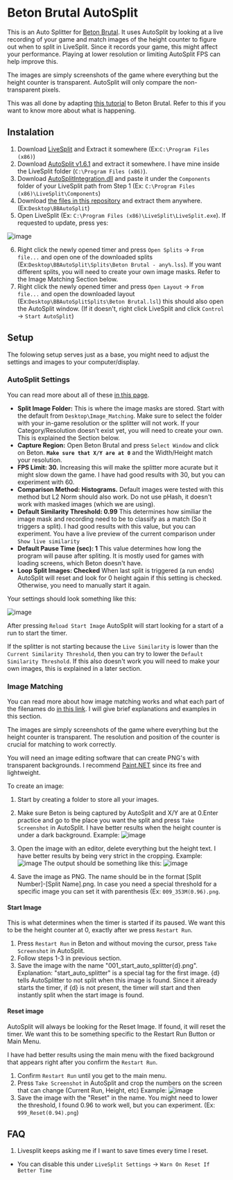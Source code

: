 # Beton Brutal AutoSplit

This is an Auto Splitter for [Beton Brutal](https://store.steampowered.com/app/2330500/BETON_BRUTAL/). It uses AutoSplit by looking at a live recording of your game and match images of the height counter to figure out when to split in LiveSplit.
Since it records your game, this might affect your performance. Playing at lower resolution or limiting AutoSplit FPS can help improve this.

The images are simply screenshots of the game where everything but the height counter is transparent. AutoSplit will only compare the non-transparent pixels.

This was all done by adapting [this tutorial](https://www.speedrun.com/ptle/guide/lnrso) to Beton Brutal. Refer to this if you want to know more about what is happening.

## Instalation
1. Download [LiveSplit](https://livesplit.org/downloads/) and Extract it somewhere (Ex:`C:\Program Files (x86)`)
2. Download [AutoSplit v1.6.1](https://github.com/Toufool/AutoSplit/releases/tag/v1.6.1) and extract it somewhere. I have mine inside the LiveSplit folder (`C:\Program Files (x86)`).
3. Download [AutoSplitIntegration.dll](https://github.com/Toufool/LiveSplit.AutoSplitIntegration/blob/main/update/Components/LiveSplit.AutoSplitIntegration.dll?raw=true) and paste it under the `Components` folder of your LiveSplit path from Step 1 (Ex: `C:\Program Files (x86)\LiveSplit\Components`)
4. Download [the files in this repository](https://github.com/CubeSkyy/BBAutoSplit/releases) and extract them anywhere. (Ex:`Desktop\BBAutoSplit`)
5. Open LiveSplit (Ex: `C:\Program Files (x86)\LiveSplit\LiveSplit.exe`). If requested to update, press yes:

![image](https://user-images.githubusercontent.com/16226383/233750323-6d52137f-8d18-4c35-ba2b-5ca313bec56e.png)

6. Right click the newly opened timer and press `Open Splits` -> `From file...` and open one of the downloaded splits (Ex:`Desktop\BBAutoSplit\Splits\Beton Brutal - any%.lss`). If you want different splits, you will need to create your own image masks. Refer to the Image Matching Section below.
6. Right click the newly opened timer and press `Open Layout` -> `From file...` and open the downloaded layout (Ex:`Desktop\BBAutoSplitSplits\Beton Brutal.lsl`) this should also open the AutoSplit window. (If it doesn't, right click LiveSplit and click `Control` -> `Start AutoSplit`)

## Setup
The folowing setup serves just as a base, you might need to adjust the settings and images to your computer/display.

### AutoSplit Settings

You can read more about all of these [in this page](https://github.com/Toufool/AutoSplit#split-image-folder).
- **Split Image Folder:** This is where the image masks are stored. Start with the default from `Desktop\Image_Matching`. Make sure to select the folder with your in-game resolution or the splitter will not work. If your Category/Resolution doesn't exist yet, you will need to create your own. This is explained the Section below.
- **Capture Region:** Open Beton Brutal and press `Select Window` and click on Beton. **`Make sure that X/Y are at 0`** and the Width/Height match your resolution.
- **FPS Limit: 30.** Increasing this will make the splitter more acurate but it might slow down the game. I have had good results with 30, but you can experiment with 60.
- **Comparison Method: Histograms.** Default images were tested with this method but L2 Norm should also work. Do not use pHash, it doesn't work with masked images (which we are using).
- **Default Similarity Threshold: 0.99** This determines how similiar the image mask and recording need to be to classify as a match (So it triggers a split). I had good results with this value, but you can experiment. You have a live preview of the current comparison under `Show live similarity`
- **Default Pause Time (sec): 1** This value determines how long the program will pause after spliting. It is mostly used for games with loading screens, which Beton doesn't have.
- **Loop Split Images: Checked** When last split is triggered (a run ends) AutoSplit will reset and look for 0 height again if this setting is checked. Otherwise, you need to manually start it again.

Your settings should look something like this:

![image](https://user-images.githubusercontent.com/16226383/233752679-863008e6-20bb-468a-851a-a4a66eb3e918.png)

After pressing `Reload Start Image` AutoSplit will start looking for a start of a run to start the timer. 

If the splitter is not starting because the `Live Similarity` is lower than the `Current Similarity Threshold`, then you can try to lower the `Default Similarity Threshold`. If this also doesn't work you will need to make your own images, this is explained in a later section.

### Image Matching

You can read more about how image matching works and what each part of the filenames do [in this link](https://github.com/Toufool/AutoSplit#custom-split-image-settings). I will give brief explanations and examples in this section.

The images are simply screenshots of the game where everything but the height counter is transparent. The resolution and position of the counter is crucial for matching to work correctly.

You will need an image editing software that can create PNG's with transparent backgrounds. I recommend [Paint.NET](https://www.getpaint.net/) since its free and lightweight.


To create an image:

1. Start by creating a folder to store all your images.
2. Make sure Beton is being captured by AutoSplit and X/Y are at 0.Enter practice and go to the place you want the split and press `Take Screenshot` in AutoSplit. I have better results when the height counter is under a dark background.
Example:
![image](https://user-images.githubusercontent.com/16226383/233753780-9c8dbc5a-54b0-473a-b840-ad1d70ab26c6.png)

2. Open the image with an editor, delete everything but the height text. I have better results by being very strict in the cropping.
Example:
![image](https://user-images.githubusercontent.com/16226383/233753909-00618c1c-8ce0-4fff-89dd-e176de9cad17.png)
The output should be something like this:
![image](https://user-images.githubusercontent.com/16226383/233753917-bf994f54-10c6-4963-885b-9d9003bbc449.png)

3. Save the image as PNG. The name should be in the format [Split Number]-[Split Name].png. In case you need a special threshold for a specific image you can set it with parenthesis (Ex: `009_353M(0.96).png`.

#### Start Image

This is what determines when the timer is started if its paused. We want this to be the height counter at 0, exactly after we press `Restart Run`.

1. Press `Restart Run` in Beton and without moving the cursor, press `Take Screenshot` in AutoSplit. 
2. Follow steps 1-3 in previous section.
3. Save the image with the name "001_start_auto_splitter{d}.png". Explanation: "start_auto_splitter" is a special tag for the first image. {d} tells AutoSplitter to not split when this image is found. Since it already starts the timer, if {d} is not present, the timer will start and then instantly split when the start image is found.

#### Reset image

AutoSplit will always be looking for the Reset Image. If found, it will reset the timer. We want this to be something specific to the Restart Run Button or Main Menu.

I have had better results using the main menu with the fixed background that appears right after you confirm the `Restart Run`.
1. Confirm `Restart Run` until you get to the main menu.
2. Press `Take Screenshot` in AutoSplit and crop the numbers on the screen that can change (Current Run, Height, etc)
Example:
![image](https://user-images.githubusercontent.com/16226383/233755457-e4d27dd0-a636-4f50-81e5-da85d77942c5.png)
3. Save the image with the "Reset" in the name. You might need to lower the threshold, I found 0.96 to work well, but you can experiment. (Ex: `999_Reset(0.94).png`)


## FAQ

1. Livesplit keeps asking me if I want to save times every time I reset.

- You can disable this under `LiveSplit Settings` -> `Warn On Reset If Better Time`


